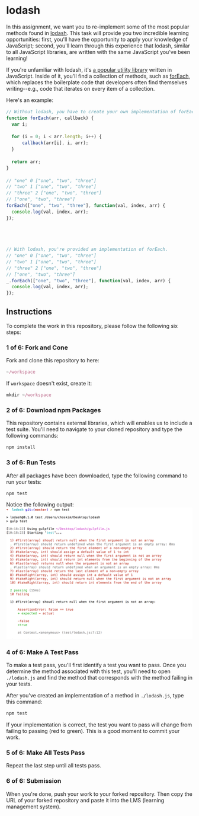 # lodash
In this assignment, we want you to re-implement some of the most popular methods found in [lodash][lodash]. This task will provide you two incredible learning opportunities: first, you'll have the opportunity to apply your knowledge of JavaScript; second, you'll learn through this experience that lodash, similar to all JavaScript libraries, are written with the same JavaScript you've been learning!

If you're unfamiliar with lodash, it's [a popular utility library][popular-utility-library] written in JavaScript. Inside of it, you'll find a collection of methods, such as [forEach][for-each], which replaces the boilerplate code that developers often find themselves writing--e.g., code that iterates on every item of a collection. 

Here's an example:

```javascript
// Without lodash, you have to create your own implementation of forEach.
function forEach(arr, callback) {
  var i;

  for (i = 0; i < arr.length; i++) {
      callback(arr[i], i, arr);
  }

  return arr;
}

// "one" 0 ["one", "two", "three"]
// "two" 1 ["one", "two", "three"]
// "three" 2 ["one", "two", "three"]
// ["one", "two", "three"]
forEach(["one", "two", "three"], function(val, index, arr) {
  console.log(val, index, arr);
});




// With lodash, you're provided an implementation of forEach.
// "one" 0 ["one", "two", "three"]
// "two" 1 ["one", "two", "three"]
// "three" 2 ["one", "two", "three"]
// ["one", "two", "three"]
_.forEach(["one", "two", "three"], function(val, index, arr) {
  console.log(val, index, arr);
});
```

## Instructions
To complete the work in this repository, please follow the following six steps:

### 1 of 6: Fork and Cone
Fork and clone this repository to here: 

```javascript
~/workspace
```

If `workspace` doesn't exist, create it: 


```javascript
mkdir ~/workspace
``` 

### 2 of 6: Download npm Packages
This repository contains external libraries, which will enables us to include a test suite. You'll need to navigate to your cloned repository and type the following commands:

  ```javascript
  npm install
  ```

### 3 of 6: Run Tests
After all packages have been downloaded, type the following command to run your tests:

```javascript
npm test
```

Notice the following output:
![Image of failing tests](images/failing-tests.png)

### 4 of 6: Make A Test Pass
To make a test pass, you'll first identify a test you want to pass. Once you determine the method associated with this test, you'll need to open `./lodash.js` and find the method that corresponds with the method failing in your tests. 

After you've created an implementation of a method in `./lodash.js`, type this command:
    
```javascript
npm test
```

If your implementation is correct, the test you want to pass will change from failing to passing (red to green). This is a good moment to commit your work.

### 5 of 6: Make All Tests Pass
Repeat the last step until all tests pass. 

### 6 of 6: Submission
When you're done, push your work to your forked repository. Then copy the URL of your forked repository and paste it into the LMS (learning management system).

[lodash]: https://lodash.com
[popular-utility-library]: https://www.npmjs.com/package/lodash#installation
[for-each]: https://lodash.com/docs#forEach
